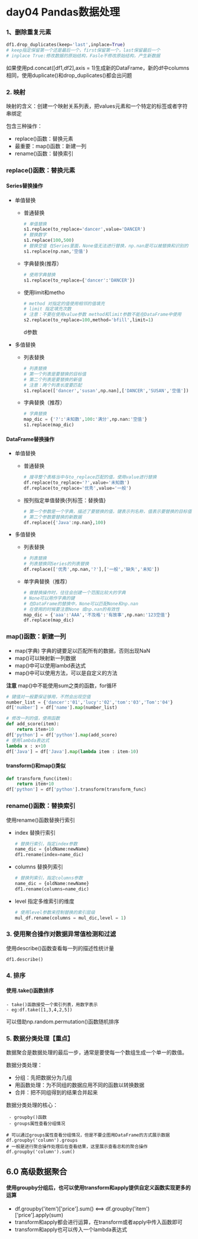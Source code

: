 # day04 Pandas数据处理

### 1、删除重复元素

```python
df1.drop_duplicates(keep='last',inplace=True)
# keep指定保留第一个还是最后一个，first保留第一个，last保留最后一个
# inplace True:修改数据的原始结构，Fasle不修改原始结构，产生新数据
```

如果使用pd.concat([df1,df2],axis = 1)生成新的DataFrame，新的df中columns相同，使用duplicate()和drop_duplicates()都会出问题

### 2. 映射

映射的含义：创建一个映射关系列表，把values元素和一个特定的标签或者字符串绑定

包含三种操作：

- replace()函数：替换元素
- 最重要：map()函数：新建一列
- rename()函数：替换索引

### replace()函数：替换元素

#### Series替换操作

- 单值替换

  - 普通替换

    ```python
    # 单值替换
    s1.replace(to_replace='dancer',value='DANCER')
    # 替换数字
    s1.replace(100,500)
    # 替换空值 在Series里面，None值无法进行替换，np.nan是可以被替换和识别的
    s1.replace(np.nan,'空值')
    ```

  - 字典替换(推荐）

    ```python
    # 使用字典替换
    s1.replace(to_replace={'dancer':'DANCER'})
    ```

  - 使用limit和metho

    ```python
    # method 对指定的值使用相邻的值填充
    # limit 指定填充次数
    # 注意：不要在使用value参数 method和limit参数不能在DataFrame中使用
    s2.replace(to_replace=100,method='bfill',limit=1)
    ```

    d参数

- 多值替换

  - 列表替换

    ```python
    # 列表替换
    # 第一个列表是要替换的目标值
    # 第二个列表是要替换的新值
    # 注意：两个列表长度要匹配
    s1.replace(['dancer','susan',np.nan],['DANCER','SUSAN','空值'])
    ```

  - 字典替换（推荐）

    ```python
    # 字典替换
    map_dic = {'?':'未知数',100:'满分',np.nan:'空值'}
    s1.replace(map_dic)
    ```

#### DataFrame替换操作

- 单值替换

  - 普通替换

    ```python
    # 搜寻整个表格当中与to_replace匹配的值，使用value进行替换
    df.replace(to_replace='?',value='未知数')
    df.replace(to_replace='优秀',value='一般')
    ```

  - 按列指定单值替换{列标签：替换值}

    ```python
    # 第一个参数是一个字典，描述了要替换的值，键表示列名称，值表示要替换的目标值
    # 第二个参数要替换的新数据
    df.replace({'Java':np.nan},100)
    ```


- 多值替换

  - 列表替换

    ```python
    # 列表替换
    # 列表替换同Series的列表替换
    df.replace(['优秀',np.nan,'?'],['一般','缺失','未知'])
    ```

  - 单字典替换（推荐）

    ```python
    # 做替换操作时，往往会创建一个范围比较大的字典
    # None可以用作字典的键
    # 在DataFrame的替换中，None可以匹配None和np.nan
    # 在使用的时候要注意None 或np.nan的有效性
    map_dic = {'aaa':'AAA','不及格':'有故事',np.nan:'123空值'}
    df.replace(map_dic)
    ```

### map()函数：新建一列

- map(字典) 字典的键要足以匹配所有的数据，否则出现NaN
- map()可以映射新一列数据
- map()中可以使用lambd表达式
- map()中可以使用方法，可以是自定义的方法

**注意** map()中不能使用sum之类的函数，for循环

```python
# 键值对一般要保证够用，不然会出现空值
number_list = {'dancer':'01','lucy':'02','tom':'03','Tom':'04'}
df['number'] = df['name'].map(number_list)
```

```python
# 修改一列的值，使用函数
def add_score(item):
    return item+10
df['python'] = df['python'].map(add_score)
# 使用lambda表达式
lambda x : x+10
df['Java'] = df['Java'].map(lambda item : item-10)
```

#### transform()和map()类似

```python
def transform_func(item):
    return item+10
df['python'] = df['python'].transform(transform_func)
```

###  rename()函数：替换索引

使用rename()函数替换行索引

- index 替换行索引

  ```python
  # 替换行索引，指定index参数
  name_dic = {oldName:newName}
  df1.rename(index=name_dic)
  ```

- columns 替换列索引

  ```python
  # 替换列索引，指定columns参数
  name_dic = {oldName:newName}
  df1.rename(columns=name_dic)
  ```

- level 指定多维索引的维度

  ```python
  # 使用level参数来控制替换的索引层级
  mul_df.rename(columns = mul_dic,level = 1)
  ```

### 3. 使用聚合操作对数据异常值检测和过滤

使用describe()函数查看每一列的描述性统计量

```
df1.describe()
```

### 4. 排序

#### 使用.take()函数排序

```
- take()函数接受一个索引列表，用数字表示
- eg:df.take([1,3,4,2,5])
```

可以借助np.random.permutation()函数随机排序

### 5. 数据分类处理【重点】

数据聚合是数据处理的最后一步，通常是要使每一个数组生成一个单一的数值。

数据分类处理：

- 分组：先把数据分为几组
- 用函数处理：为不同组的数据应用不同的函数以转换数据
- 合并：把不同组得到的结果合并起来

数据分类处理的核心：

```
 - groupby()函数
 - groups属性查看分组情况
```

```
# 可以通过groups属性查看分组情况，但是不要企图用DataFrame的方式展示数据
df.groupby('column').groups
# 一般是进行聚合操作处理后在查看结果，这里展示查看总和的聚合操作
df.groupby('column').sum()
```

## 6.0 高级数据聚合

#### 使用groupby分组后，也可以使用transform和apply提供自定义函数实现更多的运算

- df.groupby('item')['price'].sum() <==> df.groupby('item')['price'].apply(sum)
- transform和apply都会进行运算，在transform或者apply中传入函数即可
- transform和apply也可以传入一个lambda表达式